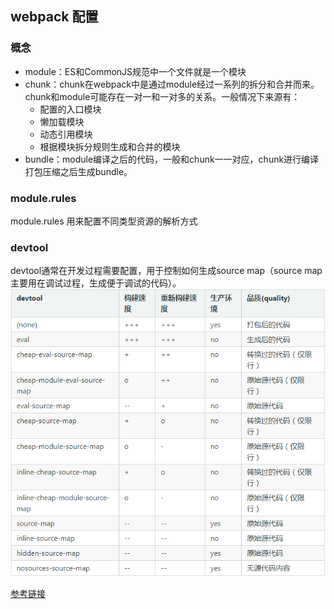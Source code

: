 ## webpack 配置

### 概念
+ module：ES和CommonJS规范中一个文件就是一个模块
+ chunk：chunk在webpack中是通过module经过一系列的拆分和合并而来。chunk和module可能存在一对一和一对多的关系。一般情况下来源有：
    * 配置的入口模块
    * 懒加载模块
    * 动态引用模块
    * 根据模块拆分规则生成和合并的模块
+ bundle：module编译之后的代码，一般和chunk一一对应，chunk进行编译打包压缩之后生成bundle。

### module.rules
module.rules 用来配置不同类型资源的解析方式

### devtool
devtool通常在开发过程需要配置，用于控制如何生成source map（source map主要用在调试过程，生成便于调试的代码）。
![source map取值方式](./img/source-map.png)

[参考链接](https://www.cnblogs.com/kwzm/p/10314438.html)